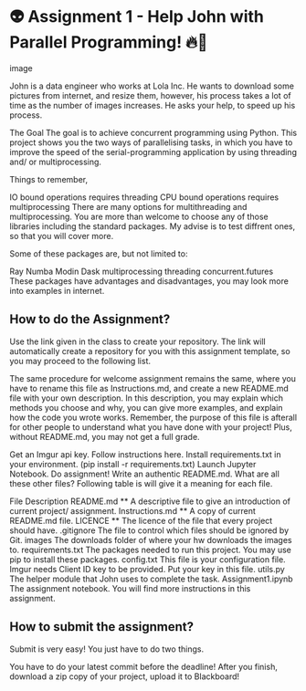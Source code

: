 # 👽 Assignment 1 - Help John with Parallel Programming! 🔥💃
image

John is a data engineer who works at Lola Inc. He wants to download some pictures from internet, and resize them, however, his process takes a lot of time as the number of images increases. He asks your help, to speed up his process.

The Goal
The goal is to achieve concurrent programming using Python. This project shows you the two ways of parallelising tasks, in which you have to improve the speed of the serial-programming application by using threading and/ or multiprocessing.

Things to remember,

IO bound operations requires threading
CPU bound operations requires multiprocessing
There are many options for multithreading and multiprocessing. You are more than welcome to choose any of those libraries including the standard packages. My advise is to test diffrent ones, so that you will cover more.

Some of these packages are, but not limited to:

Ray
Numba
Modin
Dask
multiprocessing
threading
concurrent.futures
These packages have advantages and disadvantages, you may look more into examples in internet.

## How to do the Assignment?

Use the link given in the class to create your repository. The link will automatically create a repository for you with this assignment template, so you may proceed to the following list.

The same procedure for welcome assignment remains the same, where you have to rename this file as Instructions.md, and create a new README.md file with your own description. In this description, you may explain which methods you choose and why, you can give more examples, and explain how the code you wrote works. Remember, the purpose of this file is afterall for other people to understand what you have done with your project! Plus, without README.md, you may not get a full grade.

Get an Imgur api key. Follow instructions here.
Install requirements.txt in your environment. (pip install -r requirements.txt)
Launch Jupyter Notebook.
Do assignment!
Write an authentic README.md.
What are all these other files?
Following table is will give it a meaning for each file.

File	Description
README.md **	A descriptive file to give an introduction of current project/ assignment.
Instructions.md **	A copy of current README.md file.
LICENCE **	The licence of the file that every project should have.
.gitignore	The file to control which files should be ignored by Git.
images	The downloads folder of where your hw downloads the images to.
requirements.txt	The packages needed to run this project. You may use pip to install these packages.
config.txt	This file is your configuration file. Imgur needs Client ID key to be provided. Put your key in this file.
utils.py	The helper module that John uses to complete the task.
Assignment1.ipynb	The assignment notebook. You will find more instructions in this assignment.
## How to submit the assignment?

Submit is very easy! You just have to do two things.

You have to do your latest commit before the deadline!
After you finish, download a zip copy of your project, upload it to Blackboard!
